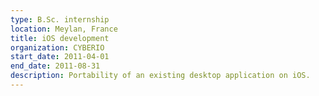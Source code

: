 ```yaml
---
type: B.Sc. internship
location: Meylan, France
title: iOS development
organization: CYBERIO
start_date: 2011-04-01
end_date: 2011-08-31
description: Portability of an existing desktop application on iOS.
---
```

